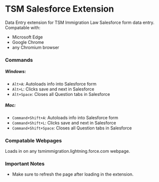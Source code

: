 # TSM Salesforce Extension
Data Entry extension for TSM Immigration Law Salesforce form data entry.
Compatable with:
- Microsoft Edge
- Google Chrome
- any Chromium browser
### Commands
##### Windows:
- `Alt+A`: Autoloads info into Salesforce form
- `Alt+L`: Clicks save and next in Salesforce
- `Alt+Space`: Closes all Question tabs in Salesforce
##### Mac:
- `Command+Shift+A`: Autoloads info into Salesforce form
- `Command+Shift+L`: Clicks save and next in Salesforce
- `Command+Shift+Space`: Closes all Question tabs in Salesforce
### Compatable Webpages
Loads in on any tsmimmigration.lightning.force.com webpage.
### Important Notes
- Make sure to refresh the page after loading in the extension.
